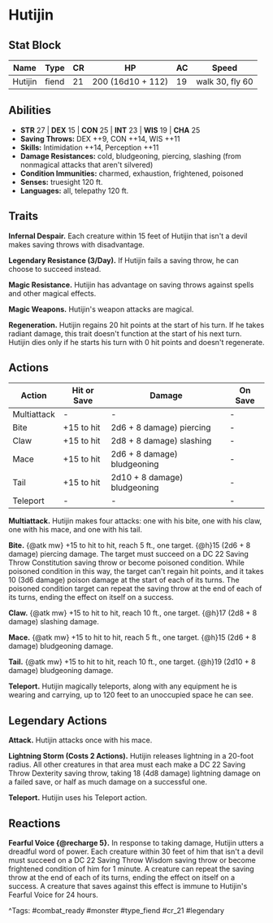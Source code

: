 # Hutijin

## Stat Block

| Name | Type | CR | HP | AC | Speed |
|------|------|----|----|----|-------|
| Hutijin | fiend | 21 | 200 (16d10 + 112) | 19 | walk 30, fly 60 |

## Abilities

- **STR** 27 | **DEX** 15 | **CON** 25 | **INT** 23 | **WIS** 19 | **CHA** 25
- **Saving Throws:** DEX ++9, CON ++14, WIS ++11  
- **Skills:** Intimidation ++14, Perception ++11  
- **Damage Resistances:** cold, bludgeoning, piercing, slashing (from nonmagical attacks that aren't silvered)  
- **Condition Immunities:** charmed, exhaustion, frightened, poisoned  
- **Senses:** truesight 120 ft.  
- **Languages:** all, telepathy 120 ft.

## Traits

**Infernal Despair.** Each creature within 15 feet of Hutijin that isn't a devil makes saving throws with disadvantage.

**Legendary Resistance (3/Day).** If Hutijin fails a saving throw, he can choose to succeed instead.

**Magic Resistance.** Hutijin has advantage on saving throws against spells and other magical effects.

**Magic Weapons.** Hutijin's weapon attacks are magical.

**Regeneration.** Hutijin regains 20 hit points at the start of his turn. If he takes radiant damage, this trait doesn't function at the start of his next turn. Hutijin dies only if he starts his turn with 0 hit points and doesn't regenerate.


## Actions

| Action | Hit or Save | Damage | On Save |
|--------|--------------|--------|----------|
| Multiattack | - | - | - |
| Bite | +15 to hit | 2d6 + 8 damage) piercing | - |
| Claw | +15 to hit | 2d8 + 8 damage) slashing | - |
| Mace | +15 to hit | 2d6 + 8 damage) bludgeoning | - |
| Tail | +15 to hit | 2d10 + 8 damage) bludgeoning | - |
| Teleport | - | - | - |

**Multiattack.** Hutijin makes four attacks: one with his bite, one with his claw, one with his mace, and one with his tail.

**Bite.** {@atk mw} +15 to hit to hit, reach 5 ft., one target. {@h}15 (2d6 + 8 damage) piercing damage. The target must succeed on a DC 22 Saving Throw Constitution saving throw or become poisoned condition. While poisoned condition in this way, the target can't regain hit points, and it takes 10 (3d6 damage) poison damage at the start of each of its turns. The poisoned condition target can repeat the saving throw at the end of each of its turns, ending the effect on itself on a success.

**Claw.** {@atk mw} +15 to hit to hit, reach 10 ft., one target. {@h}17 (2d8 + 8 damage) slashing damage.

**Mace.** {@atk mw} +15 to hit to hit, reach 5 ft., one target. {@h}15 (2d6 + 8 damage) bludgeoning damage.

**Tail.** {@atk mw} +15 to hit to hit, reach 10 ft., one target. {@h}19 (2d10 + 8 damage) bludgeoning damage.

**Teleport.** Hutijin magically teleports, along with any equipment he is wearing and carrying, up to 120 feet to an unoccupied space he can see.

## Legendary Actions

**Attack.** Hutijin attacks once with his mace.

**Lightning Storm (Costs 2 Actions).** Hutijin releases lightning in a 20-foot radius. All other creatures in that area must each make a DC 22 Saving Throw Dexterity saving throw, taking 18 (4d8 damage) lightning damage on a failed save, or half as much damage on a successful one.

**Teleport.** Hutijin uses his Teleport action.


## Reactions

**Fearful Voice {@recharge 5}.** In response to taking damage, Hutijin utters a dreadful word of power. Each creature within 30 feet of him that isn't a devil must succeed on a DC 22 Saving Throw Wisdom saving throw or become frightened condition of him for 1 minute. A creature can repeat the saving throw at the end of each of its turns, ending the effect on itself on a success. A creature that saves against this effect is immune to Hutijin's Fearful Voice for 24 hours.



^Tags: #combat_ready #monster #type_fiend #cr_21 #legendary